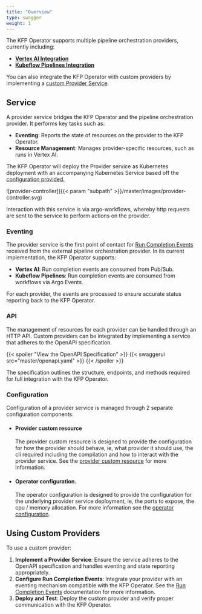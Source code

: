 ```yaml
---
title: "Overview"
type: swagger
weight: 1
---
```


The KFP Operator supports multiple pipeline orchestration providers, currently including:
- **[Vertex AI Integration](../vai)**
- **[Kubeflow Pipelines Integration](../kfp)**

You can also integrate the KFP Operator with custom providers by implementing a [custom Provider Service](#using-custom-providers).

## Service

A provider service bridges the KFP Operator and the pipeline orchestration provider. It performs key tasks such as:

- **Eventing**: Reports the state of resources on the provider to the KFP Operator.
- **Resource Management**: Manages provider-specific resources, such as runs in Vertex AI.

The KFP Operator will deploy the Provider service as Kubernetes deployment with an accompanying Kubernetes Service based
off the [configuration provided.](#configuration)

![provider-controller]({{< param "subpath" >}}/master/images/provider-controller.svg)

Interaction with this service is via argo-workflows, whereby http requests are sent to the service to perform actions on the provider.

### Eventing

The provider service is the first point of contact for [Run Completion Events](../../run-completion) received from the 
external pipeline orchestration provider. In its current implementation, the KFP Operator supports:

- **Vertex AI**: Run completion events are consumed from Pub/Sub.
- **Kubeflow Pipelines**: Run completion events are consumed from workflows via Argo Events.

For each provider, the events are processed to ensure accurate status reporting back to the KFP Operator.

### API

The management of resources for each provider can be handled through an HTTP API. Custom providers can be integrated by 
implementing a service that adheres to the OpenAPI specification.

{{< spoiler "View the OpenAPI Specification" >}}
{{< swaggerui src="master/openapi.yaml" >}}
{{< /spoiler >}}

The specification outlines the structure, endpoints, and methods required for full integration with the KFP Operator.

### Configuration
Configuration of a provider service is managed through 2 separate configuration components: 

- #### Provider custom resource 

  The provider custom resource is designed to provide the configuration for how the provider should behave, ie, what provider it should use, the cli required including the compilation
  and how to interact with the provider service. See the [provider custom resource](../../resources/provider) for more information.

- #### Operator configuration. 

  The operator configuration is designed to provide the configuration for the underlying provider service deployment, ie, the ports to expose, the cpu / memory allocation.
  For more information see the [operator configuration](../../configuration).

## Using Custom Providers

To use a custom provider:

1. **Implement a Provider Service**: Ensure the service adheres to the OpenAPI specification and handles eventing and state reporting appropriately.
2. **Configure Run Completion Events**: Integrate your provider with an eventing mechanism compatible with the KFP Operator. See the [Run Completion Events](../../run-completion) documentation for more information.
3. **Deploy and Test**: Deploy the custom provider and verify proper communication with the KFP Operator.

